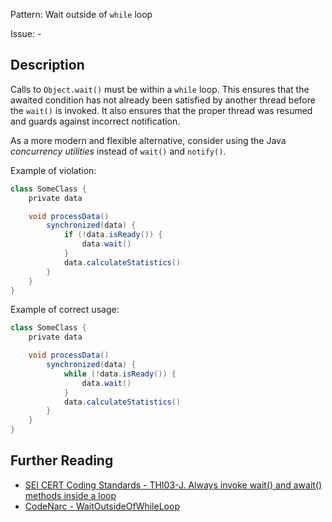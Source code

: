 Pattern: Wait outside of `while` loop

Issue: -

## Description

Calls to `Object.wait()` must be within a `while` loop. This ensures that the awaited condition has not already been satisfied by another thread before the `wait()` is invoked. It also ensures that the proper thread was resumed and guards against incorrect notification.

As a more modern and flexible alternative, consider using the Java *concurrency utilities* instead of `wait()` and `notify()`.

Example of violation:

``` groovy
class SomeClass {
    private data

    void processData()
        synchronized(data) {
            if (!data.isReady()) {
                data.wait()
            }
            data.calculateStatistics()
        }
    }
}
```

Example of correct usage:

``` groovy
class SomeClass {
    private data

    void processData()
        synchronized(data) {
            while (!data.isReady()) {
                data.wait()
            }
            data.calculateStatistics()
        }
    }
}
```

## Further Reading

* [SEI CERT Coding Standards - THI03-J. Always invoke wait() and await() methods inside a loop](https://www.securecoding.cert.org/confluence/display/java/THI03-J.+Always+invoke+wait()+and+await()+methods+inside+a+loop)
* [CodeNarc - WaitOutsideOfWhileLoop](http://codenarc.sourceforge.net/codenarc-rules-concurrency.html#WaitOutsideOfWhileLoop)